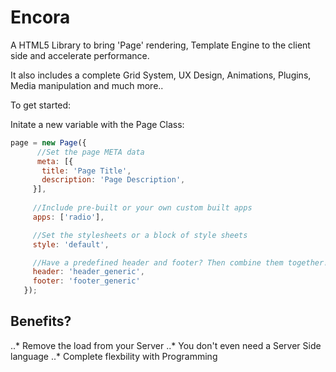 # Encora
A HTML5 Library to bring 'Page' rendering, Template Engine to the client side and accelerate performance.

It also includes a complete Grid System, UX Design, Animations, Plugins, Media manipulation and much more..

To get started:


Initate a new variable with the Page Class:

   ```javascript
   page = new Page({
         //Set the page META data
         meta: [{
          title: 'Page Title',
          description: 'Page Description',
        }],
         
        //Include pre-built or your own custom built apps
        apps: ['radio'],

        //Set the stylesheets or a block of style sheets
        style: 'default',

        //Have a predefined header and footer? Then combine them together!
        header: 'header_generic',
        footer: 'footer_generic'
      });

```

## Benefits?
..* Remove the load from your Server
..* You don't even need a Server Side language
..* Complete flexbility with Programming
